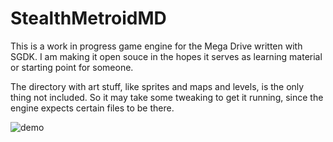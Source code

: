 # StealthMetroidMD

This is a work in progress game engine for the Mega Drive written with SGDK. I am making it open souce in the hopes it serves as learning material or starting point for someone. 

The directory with art stuff, like sprites and maps and levels, is the only thing not included. So it may take some tweaking to get it running, since the engine expects certain files to be there.

![demo](demo.gif)
